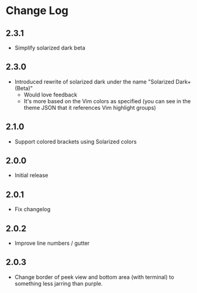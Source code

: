 # Change Log

## 2.3.1

- Simplify solarized dark beta

## 2.3.0

- Introduced rewrite of solarized dark under the name "Solarized Dark+ (Beta)"
  - Would love feedback
  - It's more based on the Vim colors as specified (you can see in the theme JSON that it references Vim highlight groups)

## 2.1.0

- Support colored brackets using Solarized colors

## 2.0.0

- Initial release

## 2.0.1

- Fix changelog

## 2.0.2

- Improve line numbers / gutter

## 2.0.3

- Change border of peek view and bottom area (with terminal) to something less jarring than purple.
